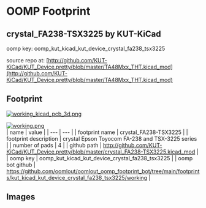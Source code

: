 # OOMP Footprint  
## crystal_FA238-TSX3225  by KUT-KiCad  
  
oomp key: oomp_kut_kicad_kut_device_crystal_fa238_tsx3225  
  
source repo at: [http://github.com/KUT-KiCad/KUT_Device.pretty/blob/master/TA48Mxx_THT.kicad_mod](http://github.com/KUT-KiCad/KUT_Device.pretty/blob/master/TA48Mxx_THT.kicad_mod)  
## Footprint  
  
[![working_kicad_pcb_3d.png](working_kicad_pcb_3d_600.png)](working_kicad_pcb_3d.png)  
  
[![working.png](working_600.png)](working.png)  
| name | value | 
| --- | --- | 
| footprint name | crystal_FA238-TSX3225 | 
| footprint description | crystal Epson Toyocom FA-238 and TSX-3225 series | 
| number of pads | 4 | 
| github path | http://github.com/KUT-KiCad/KUT_Device.pretty/blob/master/crystal_FA238-TSX3225.kicad_mod | 
| oomp key | oomp_kut_kicad_kut_device_crystal_fa238_tsx3225 | 
| oomp bot github | https://github.com/oomlout/oomlout_oomp_footprint_bot/tree/main/footprints/kut_kicad_kut_device_crystal_fa238_tsx3225/working | 
## Images  
